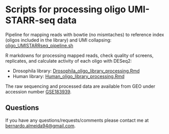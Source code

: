 # Scripts for processing oligo UMI-STARR-seq data

Pipeline for mapping reads with bowtie (no mismtaches) to reference index (oligos included in the library) and UMI collapsing: [oligo_UMISTARRseq_pipeline.sh](oligo_UMISTARRseq_pipeline.sh)

R markdowns for processing mapped reads, check quality of screens, replicates, and calculate activity of each oligo with DESeq2:
- Drosophila library: [Drosophila_oligo_library_processing.Rmd](Drosophila_oligo_library_processing.Rmd)
- Human library: [Human_oligo_library_processing.Rmd](Human_oligo_library_processing.Rmd)

The raw sequencing and processed data are available from GEO under accession number [GSE183939](https://www.ncbi.nlm.nih.gov/geo/query/acc.cgi?acc=GSE183939).

## Questions
If you have any questions/requests/comments please contact me at [bernardo.almeida94@gmail.com](mailto:bernardo.almeida94@gmail.com).
